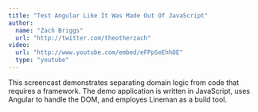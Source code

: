 ```yaml
---
title: "Test Angular Like It Was Made Out Of JavaScript"
author:
  name: "Zach Briggs"
  url: "http://twitter.com/theotherzach"
video:
  url: "http://www.youtube.com/embed/eFPpSeEhhOE"
  type: "youtube"
---
```


This screencast demonstrates separating domain logic from code that requires a
framework. The demo application is written in JavaScript, uses Angular to handle
the DOM, and employes Lineman as a build tool.

